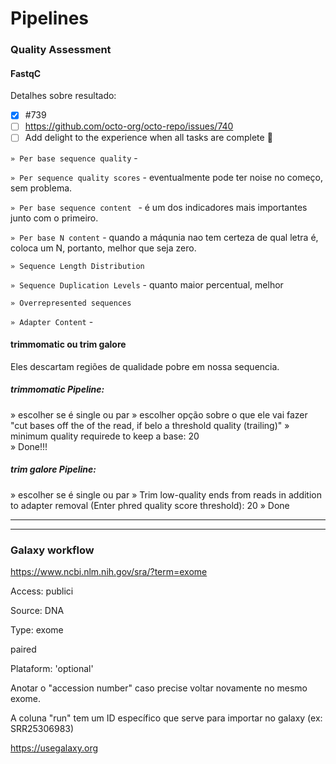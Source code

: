 # Pipelines

### Quality Assessment

#### FastqC
Detalhes sobre resultado:

- [x] #739
- [ ] https://github.com/octo-org/octo-repo/issues/740
- [ ] Add delight to the experience when all tasks are complete :tada:

`» Per base sequence quality` - 

`» Per sequence quality scores` - eventualmente pode ter noise no começo, sem problema.

`» Per base sequence content ` - é um dos indicadores mais importantes junto com o primeiro.

`» Per base N content` - quando a máqunia nao tem certeza de qual letra é, coloca um N, portanto, melhor que seja zero.

`» Sequence Length Distribution`

`» Sequence Duplication Levels` - quanto maior percentual, melhor

`» Overrepresented sequences`

`» Adapter Content` - 



#### trimmomatic ou trim galore
Eles descartam regiões de qualidade pobre em nossa sequencia.

##### trimmomatic Pipeline:
» escolher se é single ou par
» escolher opção sobre o que ele vai fazer "cut bases off the of the read, if belo a threshold quality (trailing)"
» minimum quality requirede to keep a base: 20	
» Done!!!

##### trim galore Pipeline:
» escolher se é single ou par
» Trim low-quality ends from reads in addition to adapter removal (Enter phred quality score threshold): 20
» Done


---


---
### Galaxy workflow

https://www.ncbi.nlm.nih.gov/sra/?term=exome

Access: publici

Source: DNA

Type: exome

paired

Plataform: 'optional'

Anotar o "accession number" caso precise voltar novamente no mesmo exome.

A coluna "run" tem um ID específico que serve para importar no galaxy (ex: SRR25306983)

https://usegalaxy.org

